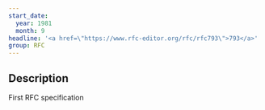 ```yaml
---
start_date:
  year: 1981
  month: 9
headline: '<a href=\"https://www.rfc-editor.org/rfc/rfc793\">793</a>'
group: RFC
---
```

<section>
    <h2>Description</h2>
    <p> First RFC specification    </p> 
</section>
